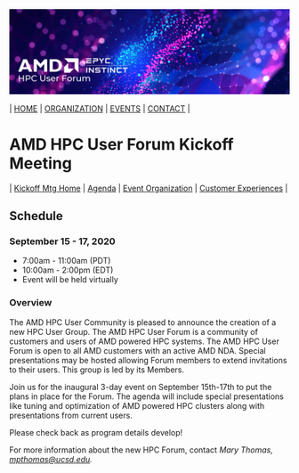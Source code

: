 <img src="../../images/Smaller-AMDHPCUserTraining_header.png" alt="Comet Rack View" width="700px" />


| [HOME](https://amdhpcuserforum.github.io) | [ORGANIZATION](https://amdhpcuserforum.github.io/organization) | [EVENTS](https://amdhpcuserforum.github.io/events) | [CONTACT](https://amdhpcuserforum.github.io/contact) |


# AMD HPC User Forum Kickoff Meeting

| [Kickoff Mtg Home](https://amdhpcuserforum.github.io/events/kickoff) | [Agenda](https://amdhpcuserforum.github.io/events/kickoff/agenda) | [Event Organization](https://amdhpcuserforum.github.io/events/kickoff/organization)  | [Customer Experiences](https://amdhpcuserforum.github.io/events/kickoff/custexp)  |

## Schedule

### September 15 - 17, 2020 
* 7:00am - 11:00am (PDT)
* 10:00am - 2:00pm (EDT)
* Event will be held virtually

### Overview
The AMD HPC User Community is pleased to announce the creation of a new HPC User Group.  The AMD HPC User Forum is a community of customers and users of AMD powered HPC systems.  The AMD HPC User Forum is open to all AMD customers with an active AMD NDA.  Special presentations may be hosted allowing Forum members to  extend invitations to their users.  This group is led by its Members.

Join us for the inaugural 3-day event on September 15th-17th to put the plans in place for the Forum.  The agenda will include special presentations like tuning and optimization of AMD powered HPC clusters along with presentations from current users.  

Please check back as program details develop!

For more information about the new HPC Forum, contact
_Mary Thomas, mpthomas@ucsd.edu._




